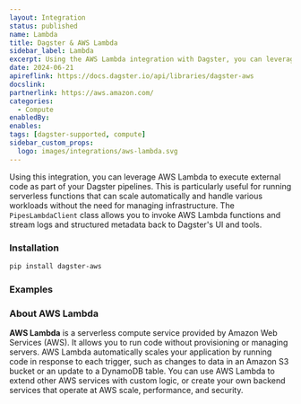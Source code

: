 ```yaml
---
layout: Integration
status: published
name: Lambda
title: Dagster & AWS Lambda
sidebar_label: Lambda
excerpt: Using the AWS Lambda integration with Dagster, you can leverage serverless functions to execute external code in your pipelines.
date: 2024-06-21
apireflink: https://docs.dagster.io/api/libraries/dagster-aws
docslink:
partnerlink: https://aws.amazon.com/
categories:
  - Compute
enabledBy:
enables:
tags: [dagster-supported, compute]
sidebar_custom_props:
  logo: images/integrations/aws-lambda.svg
---
```


Using this integration, you can leverage AWS Lambda to execute external code as part of your Dagster pipelines. This is particularly useful for running serverless functions that can scale automatically and handle various workloads without the need for managing infrastructure. The `PipesLambdaClient` class allows you to invoke AWS Lambda functions and stream logs and structured metadata back to Dagster's UI and tools.

### Installation

```bash
pip install dagster-aws
```

### Examples

<CodeExample path="docs_snippets/docs_snippets/integrations/aws-lambda.py" language="python" />

### About AWS Lambda

**AWS Lambda** is a serverless compute service provided by Amazon Web Services (AWS). It allows you to run code without provisioning or managing servers. AWS Lambda automatically scales your application by running code in response to each trigger, such as changes to data in an Amazon S3 bucket or an update to a DynamoDB table. You can use AWS Lambda to extend other AWS services with custom logic, or create your own backend services that operate at AWS scale, performance, and security.
